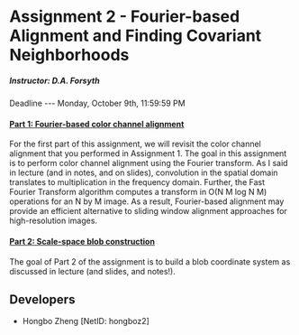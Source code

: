 # Assignment 2 - Fourier-based Alignment and Finding Covariant Neighborhoods
##### Instructor: D.A. Forsyth
Deadline --- Monday, October 9th, 11:59:59 PM

#### [Part 1: Fourier-based color channel alignment](https://gitlab.engr.illinois.edu/hongboz2/computer_vision/-/tree/main/assignment_2/fourier-based_color_channel_alignment)

For the first part of this assignment, we will revisit the color channel alignment that you performed in Assignment 1.
The goal in this assignment is to perform color channel alignment using the Fourier transform. As I said in lecture
(and in notes, and on slides), convolution in the spatial domain translates to multiplication in the frequency domain.
Further, the Fast Fourier Transform algorithm computes a transform in O(N M log N M) operations for an N by M image.
As a result, Fourier-based alignment may provide an efficient alternative to sliding window alignment approaches for
high-resolution images.

#### [Part 2: Scale-space blob construction](https://gitlab.engr.illinois.edu/hongboz2/computer_vision/-/tree/main/assignment_2/scale-space_blob_construction)

The goal of Part 2 of the assignment is to build a blob coordinate system as discussed in lecture (and slides, and notes!).

## Developers
* Hongbo Zheng [NetID: hongboz2]